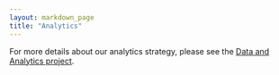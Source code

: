 ```yaml
---
layout: markdown_page
title: "Analytics"
---
```



For more details about our analytics strategy, please see the [Data and Analytics project](https://gitlab.com/meltano/analytics/index.html.md).
